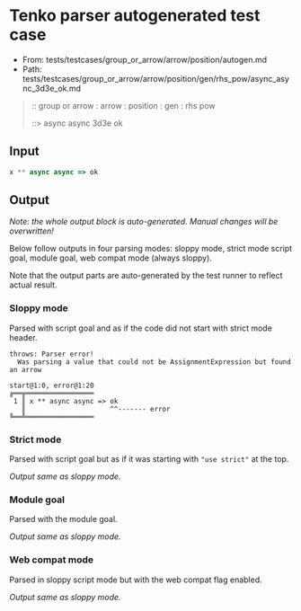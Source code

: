 # Tenko parser autogenerated test case

- From: tests/testcases/group_or_arrow/arrow/position/autogen.md
- Path: tests/testcases/group_or_arrow/arrow/position/gen/rhs_pow/async_async_3d3e_ok.md

> :: group or arrow : arrow : position : gen : rhs pow
>
> ::> async async 3d3e ok

## Input


`````js
x ** async async => ok
`````

## Output

_Note: the whole output block is auto-generated. Manual changes will be overwritten!_

Below follow outputs in four parsing modes: sloppy mode, strict mode script goal, module goal, web compat mode (always sloppy).

Note that the output parts are auto-generated by the test runner to reflect actual result.

### Sloppy mode

Parsed with script goal and as if the code did not start with strict mode header.

`````
throws: Parser error!
  Was parsing a value that could not be AssignmentExpression but found an arrow

start@1:0, error@1:20
╔══╦═════════════════
 1 ║ x ** async async => ok
   ║                     ^^------- error
╚══╩═════════════════

`````

### Strict mode

Parsed with script goal but as if it was starting with `"use strict"` at the top.

_Output same as sloppy mode._

### Module goal

Parsed with the module goal.

_Output same as sloppy mode._

### Web compat mode

Parsed in sloppy script mode but with the web compat flag enabled.

_Output same as sloppy mode._

